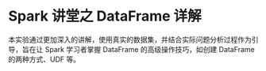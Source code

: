 # Spark 讲堂之 DataFrame 详解

本实验通过更加深入的讲解，使用真实的数据集，并结合实际问题分析过程作为引导，旨在让 Spark 学习者掌握 DataFrame 的高级操作技巧，如创建 DataFrame 的两种方式、UDF 等。